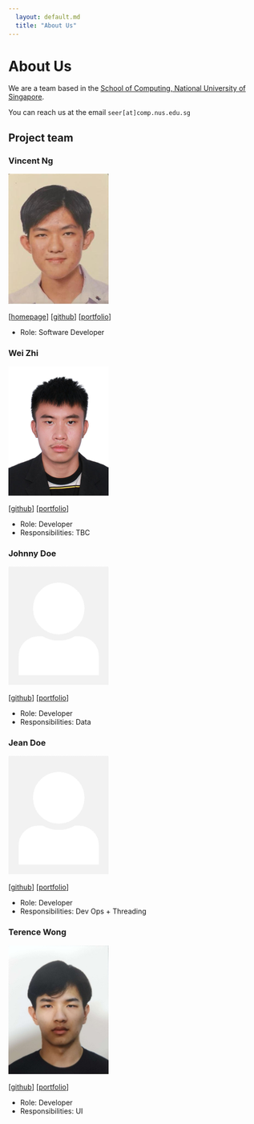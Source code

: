```yaml
---
  layout: default.md
  title: "About Us"
---
```


# About Us

We are a team based in the [School of Computing, National University of Singapore](http://www.comp.nus.edu.sg).

You can reach us at the email `seer[at]comp.nus.edu.sg`

## Project team

### Vincent Ng

<img src="images/nws321.png" width="200px">

[[homepage](http://www.comp.nus.edu.sg/~damithch)]
[[github](https://github.com/nws321)]
[[portfolio](team/johndoe.md)]

* Role: Software Developer

### Wei Zhi

<img src="images/leongwz.png" width="200px">

[[github](http://github.com/leongwz)]
[[portfolio](team/johndoe.md)]

* Role: Developer
* Responsibilities: TBC

### Johnny Doe

<img src="images/johndoe.png" width="200px">

[[github](http://github.com/johndoe)] [[portfolio](team/johndoe.md)]

* Role: Developer
* Responsibilities: Data

### Jean Doe

<img src="images/johndoe.png" width="200px">

[[github](http://github.com/johndoe)]
[[portfolio](team/johndoe.md)]

* Role: Developer
* Responsibilities: Dev Ops + Threading

### Terence Wong

<img src="images/terencewongsextravaganza.png" width="200px">

[[github](https://github.com/TerenceWongsExtravaganza)]
[[portfolio](team/johndoe.md)]

* Role: Developer
* Responsibilities: UI
